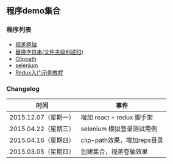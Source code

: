 ## 程序demo集合

### 程序列表

 - [视差卷轴](./mparallax/README.md)
 - [替换字符串(文件夹级别递归)](./reps/README.md)
 - [Clippath](./clippath/README.md)
 - [selenium](./selenium/README.md)
 - [Redux入门示例教程](./traffic/README.md)


### Changelog

时间| 事件|
---|---
2015.12.07（星期一）| 增加 react + redux 脚手架
2015.04.22（星期三）| selenium 模拟登录测试用例
2015.04.16（星期四）| clip-path效果，增加reps目录
2015.03.05（星期四）| 创建集合，视差卷轴效果
